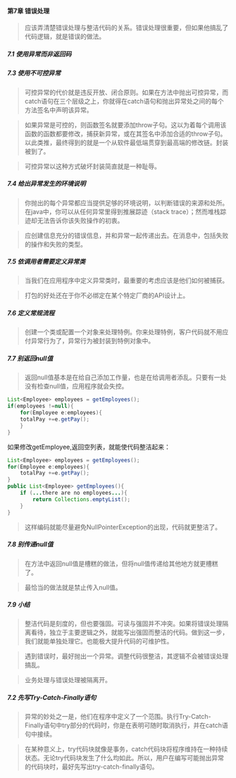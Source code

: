 #### 第7章 错误处理

> 应该弄清楚错误处理与整洁代码的关系。错误处理很重要，但如果他搞乱了代码逻辑，就是错误的做法。

##### 7.1 使用异常而非返回码

##### 7.3 使用不可控异常

> 可控异常的代价就是违反开放、闭合原则。如果在方法中抛出可控异常，而catch语句在三个层级之上，你就得在catch语句和抛出异常处之间的每个方法签名中声明该异常。

> 如果异常是可控的，则函数签名就要添加throw子句。这以为着每个调用该函数的函数都要修改，捕获新异常，或在其签名中添加合适的throw子句。以此类推，最终得到的就是一个从软件最低端贯穿到最高端的修改链。封装被到了。

> 可控异常以这种方式破坏封装简直就是一种耻辱。

##### 7.4 给出异常发生的环境说明

> 你抛出的每个异常都应当提供足够的环境说明，以判断错误的来源和处所。在java中，你可以从任何异常里得到推展踪迹（stack trace）；然而堆栈踪迹却无法告诉你该失败操作的初衷。

> 应创建信息充分的错误信息，并和异常一起传递出去。在消息中，包括失败的操作和失败的类型。

##### 7.5 依调用者需要定义异常类

> 当我们在应用程序中定义异常类时，最重要的考虑应该是他们如何被捕获。

> 打包的好处还在于你不必绑定在某个特定厂商的API设计上。

##### 7.6 定义常规流程

> 创建一个类或配置一个对象来处理特例。你来处理特例，客户代码就不用应付异常行为了，异常行为被封装到特例对象中。

##### 7.7 别返回null值

> 返回null值基本是在给自己添加工作量，也是在给调用者添乱。只要有一处没有检查null值，应用程序就会失控。

```java
List<Employee> employees = getEmployees();
if(employees !=null){
	for(Employee e:employees){
	totalPay +=e.getPay();
	}
}
```

如果修改getEmployee,返回空列表，就能使代码整洁起来：

```java
List<Employee> employees = getEmployees();
for(Employee e:employees){
	totalPay +=e.getPay();
}
public List<Employee> getEmployees(){
    if (...there are no employees...){
        return Collections.emptyList();
    }
}
```

> 这样编码就能尽量避免NullPointerException的出现，代码就更整洁了。

##### 7.8 别传递null值

> 在方法中返回null值是槽糕的做法，但将null值传递给其他地方就更槽糕了。

> 最恰当的做法就是禁止传入null值。

##### 7.9 小结

> 整洁代码是刻度的，但也要强固。可读与强固并不冲突。如果将错误处理隔离看待，独立于主要逻辑之外，就能写出强固而整洁的代码。做到这一步，我们就能单独处理它。也能极大提升代码的可维护性。







> 遇到错误时，最好抛出一个异常。调整代码很整洁，其逻辑不会被错误处理搞乱。

> 业务处理与错误处理被隔离开。

##### 7.2 先写Try-Catch-Finally语句

> 异常的妙处之一是，他们在程序中定义了一个范围。执行Try-Catch-Finally语句中try部分的代码时，你是在表明可随时取消执行，并在catch语句中接续。

> 在某种意义上，try代码块就像是事务，catch代码块将程序维持在一种持续状态。无论try代码块发生了什么均如此。所以，用户在编写可能抛出异常的代码块时，最好先写出try-catch-finally语句。
>
> 

